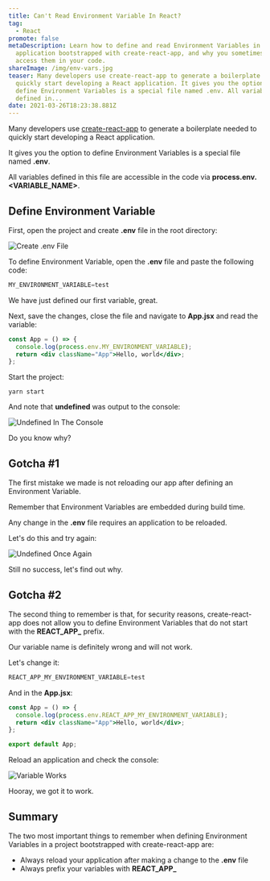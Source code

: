```yaml
---
title: Can't Read Environment Variable In React?
tag:
  - React
promote: false
metaDescription: Learn how to define and read Environment Variables in a React
  application bootstrapped with create-react-app, and why you sometimes can't
  access them in your code.
shareImage: /img/env-vars.jpg
teaser: Many developers use create-react-app to generate a boilerplate needed to
  quickly start developing a React application. It gives you the option to
  define Environment Variables is a special file named .env. All variables
  defined in...
date: 2021-03-26T18:23:38.881Z
---
```

Many developers use [create-react-app](https://github.com/facebook/create-react-app) to generate a boilerplate needed to quickly start developing a React application.

It gives you the option to define Environment Variables is a special file named **.env**.

All variables defined in this file are accessible in the code via **process.env.<VARIABLE_NAME>**.

## Define Environment Variable

First, open the project and create **.env** file in the root directory:

![Create .env File](/img/screenshot-2021-03-25-at-19.39.42.png "Create .env File")

To define Environment Variable, open the **.env** file and paste the following code:

```javascript
MY_ENVIRONMENT_VARIABLE=test
```

We have just defined our first variable, great. 

Next, save the changes, close the file and navigate to **App.jsx** and read the variable:

```jsx
const App = () => {
  console.log(process.env.MY_ENVIRONMENT_VARIABLE);
  return <div className="App">Hello, world</div>;
};
```

Start the project:

`yarn start`

And note that **undefined** was output to the console:

![Undefined In The Console](/img/screenshot-2021-03-25-at-19.45.26.png "Undefined In The Console")

Do you know why?

## Gotcha #1

The first mistake we made is not reloading our app after defining an Environment Variable.

Remember that Environment Variables are embedded during build time.

Any change in the **.env** file requires an application to be reloaded.

Let's do this and try again:

![Undefined Once Again](/img/screenshot-2021-03-25-at-19.45.26.png "Undefined Once Again")

Still no success, let's find out why.

## Gotcha #2

The second thing to remember is that, for security reasons, create-react-app does not allow you to define Environment Variables that do not start with the **REACT\_APP\_** prefix.

Our variable name is definitely wrong and will not work.

Let's change it:

```javascript
REACT_APP_MY_ENVIRONMENT_VARIABLE=test
```

And in the **App.jsx**:

```jsx
const App = () => {
  console.log(process.env.REACT_APP_MY_ENVIRONMENT_VARIABLE);
  return <div className="App">Hello, world</div>;
};

export default App;
```

Reload an application and check the console:

![Variable Works](/img/screenshot-2021-03-25-at-19.48.48.png "Variable Works")

Hooray, we got it to work.

## Summary

The two most important things to remember when defining Environment Variables in a project bootstrapped with create-react-app are:

* Always reload your application after making a change to the **.env** file
* Always prefix your variables with **REACT\_APP\_**